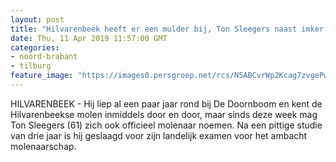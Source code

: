 ```yaml
---
layout: post
title: "Hilvarenbeek heeft er een mulder bij, Ton Sleegers naast imker nu ook officieel molenaar"
date: Thu, 11 Apr 2019 11:57:00 GMT
categories: 
- noord-brabant 
- tilburg 
feature_image: "https://images0.persgroep.net/rcs/N5ABCvrWp2Kcag7zvgePw4q5x4o/diocontent/145305672/_fitwidth/400/?appId=21791a8992982cd8da851550a453bd7f&quality=0.7"
---
```


HILVARENBEEK - Hij liep al een paar jaar rond bij De Doornboom en kent de Hilvarenbeekse molen inmiddels door en door, maar sinds deze week mag Ton Sleegers (61) zich ook officieel molenaar noemen. Na een pittige studie van drie jaar is hij geslaagd voor zijn landelijk examen voor het ambacht molenaarschap.
